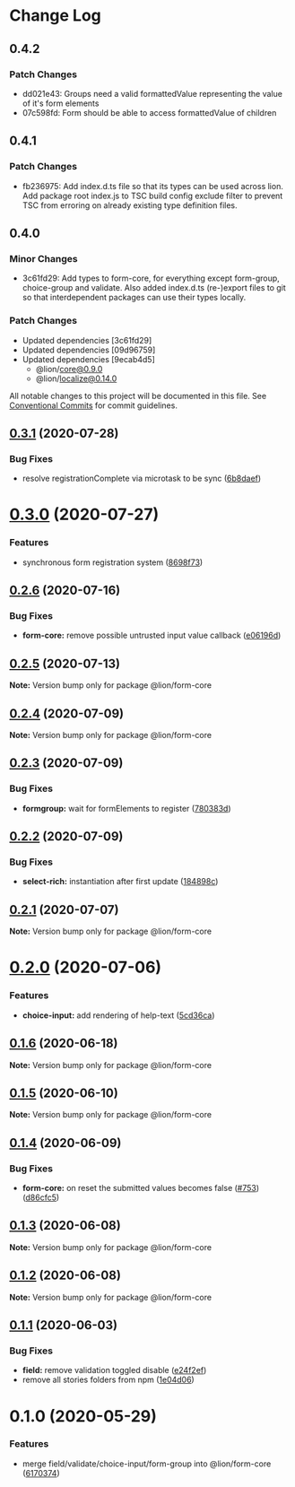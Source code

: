 # Change Log

## 0.4.2

### Patch Changes

- dd021e43: Groups need a valid formattedValue representing the value of it's form elements
- 07c598fd: Form should be able to access formattedValue of children

## 0.4.1

### Patch Changes

- fb236975: Add index.d.ts file so that its types can be used across lion. Add package root index.js to TSC build config exclude filter to prevent TSC from erroring on already existing type definition files.

## 0.4.0

### Minor Changes

- 3c61fd29: Add types to form-core, for everything except form-group, choice-group and validate. Also added index.d.ts (re-)export files to git so that interdependent packages can use their types locally.

### Patch Changes

- Updated dependencies [3c61fd29]
- Updated dependencies [09d96759]
- Updated dependencies [9ecab4d5]
  - @lion/core@0.9.0
  - @lion/localize@0.14.0

All notable changes to this project will be documented in this file.
See [Conventional Commits](https://conventionalcommits.org) for commit guidelines.

## [0.3.1](https://github.com/ing-bank/lion/compare/@lion/form-core@0.3.0...@lion/form-core@0.3.1) (2020-07-28)

### Bug Fixes

- resolve registrationComplete via microtask to be sync ([6b8daef](https://github.com/ing-bank/lion/commit/6b8daef5099ab7bab40f9bdd8aaa1a0795b56214))

# [0.3.0](https://github.com/ing-bank/lion/compare/@lion/form-core@0.2.6...@lion/form-core@0.3.0) (2020-07-27)

### Features

- synchronous form registration system ([8698f73](https://github.com/ing-bank/lion/commit/8698f734186eb88c4669bbadf8d5ae461f1c27f5))

## [0.2.6](https://github.com/ing-bank/lion/compare/@lion/form-core@0.2.5...@lion/form-core@0.2.6) (2020-07-16)

### Bug Fixes

- **form-core:** remove possible untrusted input value callback ([e06196d](https://github.com/ing-bank/lion/commit/e06196dec86f6d99fda0ed1c5dac3f62e3e34f6d))

## [0.2.5](https://github.com/ing-bank/lion/compare/@lion/form-core@0.2.4...@lion/form-core@0.2.5) (2020-07-13)

**Note:** Version bump only for package @lion/form-core

## [0.2.4](https://github.com/ing-bank/lion/compare/@lion/form-core@0.2.3...@lion/form-core@0.2.4) (2020-07-09)

**Note:** Version bump only for package @lion/form-core

## [0.2.3](https://github.com/ing-bank/lion/compare/@lion/form-core@0.2.2...@lion/form-core@0.2.3) (2020-07-09)

### Bug Fixes

- **formgroup:** wait for formElements to register ([780383d](https://github.com/ing-bank/lion/commit/780383d081607c0099004c2824a1493ced3d78a9))

## [0.2.2](https://github.com/ing-bank/lion/compare/@lion/form-core@0.2.1...@lion/form-core@0.2.2) (2020-07-09)

### Bug Fixes

- **select-rich:** instantiation after first update ([184898c](https://github.com/ing-bank/lion/commit/184898c111dcb81f269fffc6b82688cc6f25aac2))

## [0.2.1](https://github.com/ing-bank/lion/compare/@lion/form-core@0.2.0...@lion/form-core@0.2.1) (2020-07-07)

**Note:** Version bump only for package @lion/form-core

# [0.2.0](https://github.com/ing-bank/lion/compare/@lion/form-core@0.1.6...@lion/form-core@0.2.0) (2020-07-06)

### Features

- **choice-input:** add rendering of help-text ([5cd36ca](https://github.com/ing-bank/lion/commit/5cd36cac20c763d47ee495daede421bb66c4d0ba))

## [0.1.6](https://github.com/ing-bank/lion/compare/@lion/form-core@0.1.5...@lion/form-core@0.1.6) (2020-06-18)

**Note:** Version bump only for package @lion/form-core

## [0.1.5](https://github.com/ing-bank/lion/compare/@lion/form-core@0.1.4...@lion/form-core@0.1.5) (2020-06-10)

**Note:** Version bump only for package @lion/form-core

## [0.1.4](https://github.com/ing-bank/lion/compare/@lion/form-core@0.1.3...@lion/form-core@0.1.4) (2020-06-09)

### Bug Fixes

- **form-core:** on reset the submitted values becomes false ([#753](https://github.com/ing-bank/lion/issues/753)) ([d86cfc5](https://github.com/ing-bank/lion/commit/d86cfc59018a2e5dcff0b2f5728683fc4e4861e6))

## [0.1.3](https://github.com/ing-bank/lion/compare/@lion/form-core@0.1.2...@lion/form-core@0.1.3) (2020-06-08)

**Note:** Version bump only for package @lion/form-core

## [0.1.2](https://github.com/ing-bank/lion/compare/@lion/form-core@0.1.1...@lion/form-core@0.1.2) (2020-06-08)

**Note:** Version bump only for package @lion/form-core

## [0.1.1](https://github.com/ing-bank/lion/compare/@lion/form-core@0.1.0...@lion/form-core@0.1.1) (2020-06-03)

### Bug Fixes

- **field:** remove validation toggled disable ([e24f2ef](https://github.com/ing-bank/lion/commit/e24f2efcff7ffba6076faa4f3ce17ca4c8062b72))
- remove all stories folders from npm ([1e04d06](https://github.com/ing-bank/lion/commit/1e04d06921f9d5e1a446b6d14045154ff83771c3))

# 0.1.0 (2020-05-29)

### Features

- merge field/validate/choice-input/form-group into @lion/form-core ([6170374](https://github.com/ing-bank/lion/commit/6170374ee8c058cb95fff79b4953b0535219e9b4))
